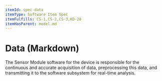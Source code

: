 ```yaml
---
itemId: spec-data
itemType: Software Item Spec
itemFulfills: CS-1,CS-2,CS-3,KD-20
itemHasParent: model.md
---
```


# Data (Markdown)

The Sensor Module software for the device is responsible for the continuous and accurate acquisition of data, preprocessing this data, and transmitting it to the software subsystem for real-time analysis.
